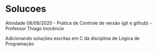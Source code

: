# Solucoes

Atividade 08/09/2020 - Prática de Controle de versão (git e github) - Professor Thiago Inocêncio

Adicionando soluções escritas em C da disciplina de Lógica de Programação
